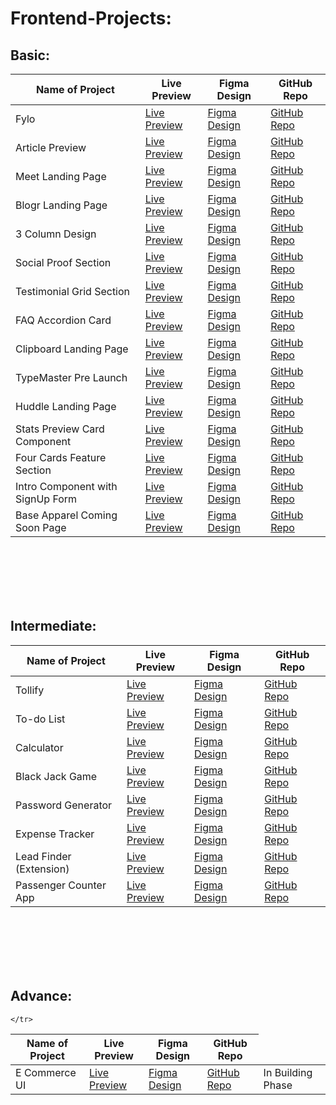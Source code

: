 # Frontend-Projects:

<h2>Basic:</h2>
<table>
  <thead>
    <tr>
      <th>Name of Project</th>
      <th>Live Preview</th>
      <th>Figma Design</th>
      <th>GitHub Repo</th>
    </tr>
  </thead>
  <tbody>
    <tr>
      <td>Fylo</td>
      <td><a href="https://fylomagic.netlify.app" target="_blank">Live Preview</a></td>
      <td><a href="https://rb.gy/iyy7j8" target="_blank">Figma Design</a></td>
      <td><a href="https://github.com/uzairkbr/Fylo" target="_blank">GitHub Repo</a></td>
    </tr>
    <tr>
      <td>Article Preview</td>
      <td><a href="https://articlesnap.netlify.app" target="_blank">Live Preview</a></td>
      <td><a href="https://rb.gy/ogejah" target="_blank">Figma Design</a></td>
      <td><a href="https://github.com/uzairkbr/Article-Preview" target="_blank">GitHub Repo</a></td>
    </tr>
    <tr>
      <td>Meet Landing Page</td>
      <td><a href="https://meetlanding8.netlify.app" target="_blank">Live Preview</a></td>
      <td><a href="https://rb.gy/4zht64" target="_blank">Figma Design</a></td>
      <td><a href="https://github.com/uzairkbr/Meet-Landing-Page" target="_blank">GitHub Repo</a></td>
    </tr>
    <tr>
      <td>Blogr Landing Page</td>
      <td><a href="https://blogrportal.netlify.app" target="_blank">Live Preview</a></td>
      <td><a href="https://rb.gy/m1qxtm" target="_blank">Figma Design</a></td>
      <td><a href="https://github.com/uzairkbr/Blogr-Landing-Page" target="_blank">GitHub Repo</a></td>
    </tr>
    <tr>
      <td>3 Column Design</td>
      <td><a href="http://tri-column-design.netlify.app" target="_blank">Live Preview</a></td>
      <td><a href="https://shorturl.at/EkMPO" target="_blank">Figma Design</a></td>
      <td><a href="https://github.com/uzairkbr/3-column" target="_blank">GitHub Repo</a></td>
    </tr>
    <tr>
      <td>Social Proof Section</td>
      <td><a href="https://socialverif.netlify.app" target="_blank">Live Preview</a></td>
      <td><a href="https://shorturl.at/Unt3q" target="_blank">Figma Design</a></td>
      <td><a href="https://github.com/uzairkbr/Social-Proof-Section" target="_blank">GitHub Repo</a></td>
    </tr>
    <tr>
      <td>Testimonial Grid Section</td>
      <td><a href="https://gridcheer.netlify.app" target="_blank">Live Preview</a></td>
      <td><a href="https://shorturl.at/6Fehj" target="_blank">Figma Design</a></td>
      <td><a href="https://github.com/uzairkbr/Testimonial-Grid-Section" target="_blank">GitHub Repo</a></td>
    </tr>
    <tr>
      <td>FAQ Accordion Card</td>
      <td><a href="https://faqacordioncard.netlify.app" target="_blank">Live Preview</a></td>
      <td><a href="https://shorturl.at/2Sckf" target="_blank">Figma Design</a></td>
      <td><a href="https://github.com/uzairkbr/FAQ-Accordain-Card" target="_blank">GitHub Repo</a></td>
    </tr>
    <tr>
      <td>Clipboard Landing Page</td>
      <td><a href="https://clippylanding.netlify.app" target="_blank">Live Preview</a></td>
      <td><a href="https://shorturl.at/5xnl8" target="_blank">Figma Design</a></td>
      <td><a href="https://github.com/uzairkbr/Clipboard-landing-Page" target="_blank">GitHub Repo</a></td>
    </tr>
    <tr>
      <td>TypeMaster Pre Launch</td>
      <td><a href="https://masterprelaunch.netlify.app" target="_blank">Live Preview</a></td>
      <td><a href="#" target="_blank">Figma Design</a></td>
      <td><a href="https://github.com/uzairkbr/TypeMaster-Pre-Launch" target="_blank">GitHub Repo</a></td>
    </tr>
    <tr>
      <td>Huddle Landing Page</td>
      <td><a href="https://huddlelandingpage.netlify.app" target="_blank">Live Preview</a></td>
      <td><a href="#" target="_blank">Figma Design</a></td>
      <td><a href="https://github.com/uzairkbr/Huddle_Landing_Page" target="_blank">GitHub Repo</a></td>
    </tr>
    <tr>
      <td>Stats Preview Card Component</td>
      <td><a href="https://statblitz.netlify.app" target="_blank">Live Preview</a></td>
      <td><a href="#" target="_blank">Figma Design</a></td>
      <td><a href="https://github.com/uzairkbr/Stats-Preview-Card-Component" target="_blank">GitHub Repo</a></td>
    </tr>
    <tr>
      <td>Four Cards Feature Section</td>
      <td><a href="https://cardspotlightzone.netlify.app" target="_blank">Live Preview</a></td>
      <td><a href="#" target="_blank">Figma Design</a></td>
      <td><a href="https://github.com/uzairkbr/Four-Cards-Feature-Section" target="_blank">GitHub Repo</a></td>
    </tr>
    <tr>
      <td>Intro Component with SignUp Form</td>
      <td><a href="https://joinourclub.netlify.app" target="_blank">Live Preview</a></td>
      <td><a href="#" target="_blank">Figma Design</a></td>
      <td><a href="https://github.com/uzairkbr/Intro-Component-with-SignUp-Form" target="_blank">GitHub Repo</a></td>
    </tr>
    <tr>
      <td>Base Apparel Coming Soon Page</td>
      <td><a href="https://baseapparelcomingsoon08.netlify.app" target="_blank">Live Preview</a></td>
      <td><a href="#" target="_blank">Figma Design</a></td>
      <td><a href="https://github.com/uzairkbr/Base-Apparel-coming-soon-page" target="_blank">GitHub Repo</a></td>
    </tr>
    </tbody>
</table>

<br><br><br><br><br>

<h2>Intermediate:</h2>
<table>
  <thead>
    <tr>
      <th>Name of Project</th>
      <th>Live Preview</th>
      <th>Figma Design</th>
      <th>GitHub Repo</th>
    </tr>
  </thead>
  <tbody>  
    <tr>
      <td>Tollify</td>
      <td><a href="https://toolifylp.netlify.app" target="_blank">Live Preview</a></td>
      <td><a href="https://rb.gy/k1189p" target="_blank">Figma Design</a></td>
      <td><a href="https://github.com/uzairkbr/Toolify.git" target="_blank">GitHub Repo</a></td>
    </tr>
    <tr>
      <td>To-do List</td>
      <td><a href="https://taskwizz.netlify.app" target="_blank">Live Preview</a></td>
      <td><a href="#" target="_blank">Figma Design</a></td>
      <td><a href="https://github.com/uzairkbr/To-Do-List" target="_blank">GitHub Repo</a></td>
    </tr>
    <tr>
      <td>Calculator</td>
      <td><a href="https://easycalcu.netlify.app" target="_blank">Live Preview</a></td>
      <td><a href="#" target="_blank">Figma Design</a></td>
      <td><a href="https://github.com/uzairkbr/Calculator-in-JS" target="_blank">GitHub Repo</a></td>
    </tr>
    <tr>
      <td>Black Jack Game</td>
      <td><a href="https://blackjack08.netlify.app" target="_blank">Live Preview</a></td>
      <td><a href="#" target="_blank" disable>Figma Design</a></td>
      <td><a href="https://github.com/uzairkbr/BlackJack-Game-JS-" target="_blank">GitHub Repo</a></td>
    </tr>
    <tr>
      <td>Password Generator</td>
      <td><a href="https://ironlockpwd.netlify.app" target="_blank">Live Preview</a></td>
      <td><a href="#" target="_blank">Figma Design</a></td>
      <td><a href="https://github.com/uzairkbr/Password-Generator-JavaScript" target="_blank">GitHub Repo</a></td>
    </tr>
    <tr>
      <td>Expense Tracker</td>
      <td><a href="https://splitwisegroup.netlify.app" target="_blank">Live Preview</a></td>
      <td><a href="#" target="_blank" disable>Figma Design</a></td>
      <td><a href="https://github.com/uzairkbr/Expense-Tracker-in-JS" target="_blank">GitHub Repo</a></td>
    </tr>
    <tr>
      <td>Lead Finder (Extension)</td>
      <td><a href="https://leadfinderr.netlify.app" target="_blank">Live Preview</a></td>
      <td><a href="#" target="_blank" disable>Figma Design</a></td>
      <td><a href="https://github.com/uzairkbr/Lead-Finder-Extension" target="_blank">GitHub Repo</a></td>
    </tr>
    <tr>
      <td>Passenger Counter App</td>
      <td><a href="https://passangercount8.netlify.app" target="_blank">Live Preview</a></td>
      <td><a href="#" target="_blank" disable>Figma Design</a></td>
      <td><a href="https://github.com/uzairkbr/Passenger-Counter-App" target="_blank">GitHub Repo</a></td>
    </tr>

    
  
  </tbody>
</table>

<br><br><br><br><br>

<h2>Advance:</h2>
<table>
  <thead>
    <tr>
      <th>Name of Project</th>
      <th>Live Preview</th>
      <th>Figma Design</th>
      <th>GitHub Repo</th>
    </tr>
  </thead>
  <tbody>
    <tr>
      <td>E Commerce UI</td>
      <td><a href="https://ecommerce-practise.netlify.app" target="_blank">Live Preview</a></td>
      <td><a href="https://rb.gy/2ci4e2" target="_blank" target="_blank">Figma Design</a></td>
      <td><a href="https://github.com/uzairkbr/e-commerce-ui.git">GitHub Repo</a></td>
      <td>In Building Phase</td>
      
    </tr>
  </tbody>
</table>
 
